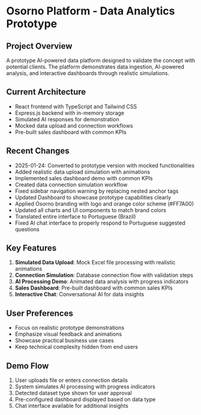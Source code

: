 # Osorno Platform - Data Analytics Prototype

## Project Overview
A prototype AI-powered data platform designed to validate the concept with potential clients. The platform demonstrates data ingestion, AI-powered analysis, and interactive dashboards through realistic simulations.

## Current Architecture
- React frontend with TypeScript and Tailwind CSS
- Express.js backend with in-memory storage
- Simulated AI responses for demonstration
- Mocked data upload and connection workflows
- Pre-built sales dashboard with common KPIs

## Recent Changes
- 2025-01-24: Converted to prototype version with mocked functionalities
- Added realistic data upload simulation with animations
- Implemented sales dashboard demo with common KPIs
- Created data connection simulation workflow
- Fixed sidebar navigation warning by replacing nested anchor tags
- Updated Dashboard to showcase prototype capabilities clearly
- Applied Osorno branding with logo and orange color scheme (#FF7A00)
- Updated all charts and UI components to match brand colors
- Translated entire interface to Portuguese (Brazil)
- Fixed AI chat interface to properly respond to Portuguese suggested questions

## Key Features
1. **Simulated Data Upload**: Mock Excel file processing with realistic animations
2. **Connection Simulation**: Database connection flow with validation steps
3. **AI Processing Demo**: Animated data analysis with progress indicators
4. **Sales Dashboard**: Pre-built dashboard with common sales KPIs
5. **Interactive Chat**: Conversational AI for data insights

## User Preferences
- Focus on realistic prototype demonstrations
- Emphasize visual feedback and animations
- Showcase practical business use cases
- Keep technical complexity hidden from end users

## Demo Flow
1. User uploads file or enters connection details
2. System simulates AI processing with progress indicators
3. Detected dataset type shown for user approval
4. Pre-configured dashboard displayed based on data type
5. Chat interface available for additional insights